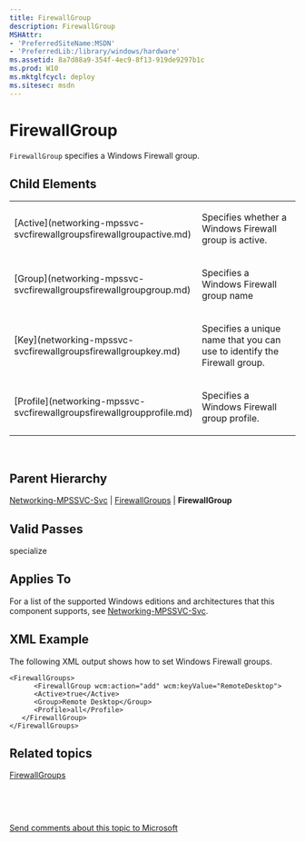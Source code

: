 ```yaml
---
title: FirewallGroup
description: FirewallGroup
MSHAttr:
- 'PreferredSiteName:MSDN'
- 'PreferredLib:/library/windows/hardware'
ms.assetid: 8a7d88a9-354f-4ec9-8f13-919de9297b1c
ms.prod: W10
ms.mktglfcycl: deploy
ms.sitesec: msdn
---
```


# FirewallGroup


`FirewallGroup` specifies a Windows Firewall group.

## Child Elements


<table>
<colgroup>
<col width="50%" />
<col width="50%" />
</colgroup>
<tbody>
<tr class="odd">
<td><p>[Active](networking-mpssvc-svcfirewallgroupsfirewallgroupactive.md)</p></td>
<td><p>Specifies whether a Windows Firewall group is active.</p></td>
</tr>
<tr class="even">
<td><p>[Group](networking-mpssvc-svcfirewallgroupsfirewallgroupgroup.md)</p></td>
<td><p>Specifies a Windows Firewall group name</p></td>
</tr>
<tr class="odd">
<td><p>[Key](networking-mpssvc-svcfirewallgroupsfirewallgroupkey.md)</p></td>
<td><p>Specifies a unique name that you can use to identify the Firewall group.</p></td>
</tr>
<tr class="even">
<td><p>[Profile](networking-mpssvc-svcfirewallgroupsfirewallgroupprofile.md)</p></td>
<td><p>Specifies a Windows Firewall group profile.</p></td>
</tr>
</tbody>
</table>

 

## Parent Hierarchy


[Networking-MPSSVC-Svc](networking-mpssvc-svc.md) | [FirewallGroups](networking-mpssvc-svcfirewallgroups.md) | **FirewallGroup**

## Valid Passes


specialize

## Applies To


For a list of the supported Windows editions and architectures that this component supports, see [Networking-MPSSVC-Svc](networking-mpssvc-svc.md).

## XML Example


The following XML output shows how to set Windows Firewall groups.

``` syntax
<FirewallGroups>
      <FirewallGroup wcm:action="add" wcm:keyValue="RemoteDesktop">
      <Active>true</Active> 
      <Group>Remote Desktop</Group> 
      <Profile>all</Profile> 
   </FirewallGroup>
</FirewallGroups>
```

## Related topics


[FirewallGroups](networking-mpssvc-svcfirewallgroups.md)

 

 

[Send comments about this topic to Microsoft](mailto:wsddocfb@microsoft.com?subject=Documentation%20feedback%20%5Bp_unattend\p_unattend%5D:%20FirewallGroup%20%20RELEASE:%20%2810/3/2016%29&body=%0A%0APRIVACY%20STATEMENT%0A%0AWe%20use%20your%20feedback%20to%20improve%20the%20documentation.%20We%20don't%20use%20your%20email%20address%20for%20any%20other%20purpose,%20and%20we'll%20remove%20your%20email%20address%20from%20our%20system%20after%20the%20issue%20that%20you're%20reporting%20is%20fixed.%20While%20we're%20working%20to%20fix%20this%20issue,%20we%20might%20send%20you%20an%20email%20message%20to%20ask%20for%20more%20info.%20Later,%20we%20might%20also%20send%20you%20an%20email%20message%20to%20let%20you%20know%20that%20we've%20addressed%20your%20feedback.%0A%0AFor%20more%20info%20about%20Microsoft's%20privacy%20policy,%20see%20http://privacy.microsoft.com/default.aspx. "Send comments about this topic to Microsoft")





